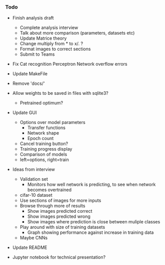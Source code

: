 ### Todo

- Finish analysis draft
  - Complete analysis interview
  - Talk about more comparison (parameters, datasets etc)
  - Update Matrice theory
  - Change multiply from * to x/. ?
  - Format images to correct sections
  - Submit to Teams

- Fix Cat recognition Perceptron Network overflow errors

- Update MakeFile
- Remove 'docs/'

- Allow weights to be saved in files with sqlite3?
  - Pretrained optimum?

- Update GUI
  - Options over model parameters
    - Transfer functions
    - Network shape
    - Epoch count
  - Cancel training button?
  - Training progress display
  - Comparison of models
  - left=options, right=train

- Ideas from interview
  - Validation set
    - Monitors how well network is predicting, to see when network becomes overtrained
  - cifar-10 dataset
  - Use sections of images for more inputs
  - Browse through more of results
    - Show images predicted correct
    - Show images predicted wrong
    - Show images where prediction is close between muliple classes
  - Play around with size of training datasets
    - Graph showing performance against increase in training data
  - Maybe CNNs

- Update README

- Jupyter notebook for technical presentation?